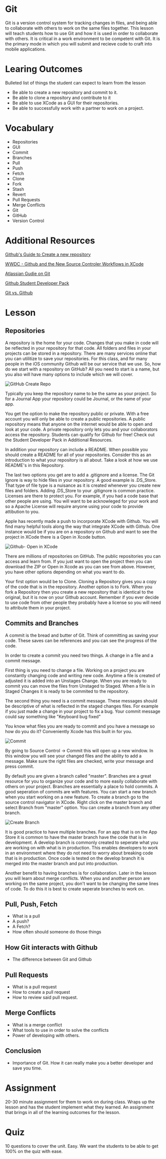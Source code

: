 # Git

Git is a version control system for tracking changes in files, and being able to collaborate with others to work on the same files together. This lesson will teach students how to use Git and how it is used in order to collaborate with others. It is critical in a work environment to be competent with Git. It is the primary mode in which you will submit and recieve code to craft into mobile applications.

# Learing Outcomes #

Bulleted list of things the student can expect to learn from the lesson
- Be able to create a new repository and commit to it.
- Be able to clone a repository and contribute to it
- Be able to use XCode as a GUI for their repositories.
- Be able to successfully work with a partner to work on a project.

# Vocabulary #

- Repositories
- GUI
- Commit
- Branches
- Pull
- Push
- Fetch
- Clone
- Fork
- Stash
- Revert
- Pull Requests
- Merge Conflicts
- Git
- GitHub
- Version Control

# Additional Resources #

[Github's Guide to Create a new repository](https://guides.github.com/activities/hello-world/)

[WWDC - Github and the New Source Controler Workflows in XCode](https://developer.apple.com/videos/play/wwdc2017/405/)

[Atlassian Gudie on Git](https://www.atlassian.com/git/tutorials/what-is-git)

[Github Student Developer Pack](https://education.github.com/pack)

[Git vs. Github](https://www.codefellows.org/blog/git-and-github-what-s-the-difference/)

# Lesson #

## Repositories ##

A repository is the home for your code. Changes that you make in code will be reflected in your repository for that code. All folders and files in your projects can be stored in a repository. There are many services online that you can utilitize to save your repositories. For this class, and for many people in the iOS community Github will be our service that we use. So, how do we start with a repository on GitHub? All you need to start is a name, but you also will have many options to include which we will cover.

 ![GitHub Create Repo](resources/CreateRepo.png)

Typically you keep the repository name to be the same as your project. So for a Journal App your repository could be Journal, or the name of your app.

You get the option to make the repository public or private. With a free account you will only be able to create a public repositories. A public repository means that anyone on the internet would be able to open and look at your code. A private repository only lets you and your collaborators access the repository. Students can qualify for Github for free! Check out the Student Developer Pack in Additional Resources.

In addition your repository can include a README. When possible you should create a README for all of your repositories. Consider this as an introduction to what your repository is all about. Take a look at how we use README's in this Repository.

The last two options you get are to add a .gitignore and a license. The Git Ignore is way to hide files in your repository. A good example is .DS_Store. That type of file type is a nuisance as it is created whenever you create new files and folders. Adding .DS_Store to your .gitignore is common practice. Licenses are there to protect you. For example, if you had a code base that other people are using. You will want to be acknowleged for your work and so a Apache License will require anyone using your code to provide attibution to you.

Apple has recently made a push to incorporate XCode with Github. You will find many helpful tools along the way that integrate XCode with Github. One instance would be if you are on a repository on Github and want to see the project in XCode there is a Open in Xcode button.

![Github- Open in XCode](resources/OpenInXCode.png)

There are millions of repositories on GitHub. The public repositories you can access and learn from. If you just want to open the project then you can download the ZIP or Open in Xcode as you can see from above. However, you have other options depending on what you want to do.

Your first option would be to Clone. Cloning a Repository gives you a copy of the code that is in the repository. Another option is to Fork. When you fork a Repository then you create a new repository that is identical to the original, but it is now on your Github account. Remember if you ever decide to use code from other people they probably have a license so you will need to attribute them in your project.

## Commits and Branches ##

A commit is the bread and butter of Git. Think of committing as saving your code. These saves can be references and you can see the progress of the code.

In order to create a commit you need two things. A change in a file and a commit message.

First thing is you need to change a file. Working on a project you are constantly changing code and writing new code. Anytime a file is created of adjusted it is added into an Unstages Change. When you are ready to commit you can move the files from Unstaged to Staged. When a file is in Staged Changes it is ready to be commited to the repository.

The second thing you need is a commit message. These messages should be descriptive of what is reflected in the staged changes files. For example if you just made a change in your project to fix a bug. Your commit message could say something like
"Keyboard bug fixed"

You know what files you are ready to commit and you have a message so how do you do it? Conveniently Xcode has this built in for you.

![Commit](resources/Commit.png)

By going to Source Control -> Commit this will open up a new window. In this window you will see your changed files and the ability to add a message. Make sure the right files are checked, write your message and press commit.

By default you are given a branch called "master". Branches are a great resource for you to organize your code and to more easily collaborate with others on your project. Branches are essentially a place to hold commits. A good seperation of commits are with features. You can start a new branch when you start working on a new feature. To create a branch go to the source control navigator in XCode. Right click on the master branch and select Branch from "master" option. You can create a branch from any other branch.

![Create Branch](resources/CreateBranch.png)

It is good practice to have multiple branches. For an app that is on the App Store it is common to have the master branch have the code that is in development. A develop branch is commonly created to seperate what you are working on with what is in production. This enables developers to work in an environment where they do not need to worry about breaking code that is in production. Once code is tested on the develop branch it is merged into the master branch and put into production.

Another benefit to having branches is for collaboration. Later in the lesson you will learn about merge conflicts. When you and another person are working on the same project, you don't want to be changing the same lines of code. To do this it is best to create seperate branches to work on.

## Pull, Push, Fetch ##

- What is a pull
- A push?
- A Fetch?
- How often should someone do those things

## How Git interacts with Github ##

- The difference between Git and Github

## Pull Requests ##

- What is a pull request
- How to create a pull request
- How to review said pull request.

## Merge Conflicts ##

- What is a merge conflict
- What tools to use in order to solve the conflicts
- Power of developing with others.

## Conclusion ##

- Importance of Git. How it can really make you a better developer and save you time.

# Assignment #

20-30 minute assignment for them to work on during class. Wraps up the lesson and has the student implement what they learned. An assignment that brings in all of the learning outcomes for the lesson.

# Quiz #

10 questions to cover the unit. Easy. We want the students to be able to get 100% on the quiz with ease.
